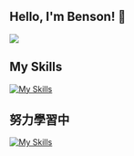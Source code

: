## Hello, I'm Benson! 👋

![](https://leetcard.jacoblin.cool/bensonwei?border=0&radius=20)

## My Skills

[![My Skills](https://skillicons.dev/icons?i=vue,js,html,css,tailwind,nuxtjs)](https://skillicons.dev)

## 努力學習中
[![My Skills](https://skillicons.dev/icons?i=typescript,nodejs,mysql)](https://skillicons.dev)




<!--
**BensonWang0730/BensonWang0730** is a ✨ _special_ ✨ repository because its `README.md` (this file) appears on your GitHub profile.

Here are some ideas to get you started:

- 🔭 I’m currently working on ...
- 🌱 I’m currently learning ...
- 👯 I’m looking to collaborate on ...
- 🤔 I’m looking for help with ...
- 💬 Ask me about ...
- 📫 How to reach me: ...
- 😄 Pronouns: ...
- ⚡ Fun fact: ...
-->


